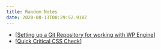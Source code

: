 ```yaml
---
title: Random Notes
date: 2020-08-13T00:29:52.918Z
---
```


* [[Setting up a Git Repository for working with WP Engine]]
* [[Quick Critical CSS Check]]

[//begin]: # "Autogenerated link references for markdown compatibility"
[Setting up a Git Repository for working with WP Engine]: setting-up-a-git-repository-for-working-with-wp-engine "setting-up-a-git-repository-for-working-with-wp-engine"
[Quick Critical CSS Check]: quick-critical-css-check "quick-critical-css-check"
[//end]: # "Autogenerated link references"
